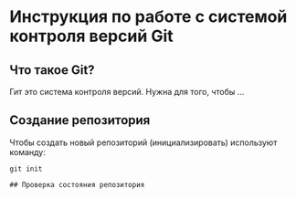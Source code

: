 # **Инструкция по работе с системой контроля версий Git**

## Что такое Git?

Гит это система контроля версий. Нужна для того, чтобы ...

## Создание репозитория

Чтобы создать новый репозиторий (инициализировать) используют команду:

    git init

    ## Проверка состояния репозитория